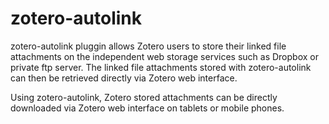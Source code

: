 zotero-autolink
===============

zotero-autolink pluggin allows Zotero users to store their linked file
attachments on the independent web storage services such as Dropbox or
private ftp server. The linked file attachments stored with zotero-autolink
can then be retrieved directly via Zotero web interface.

Using zotero-autolink, Zotero stored attachments can be directly downloaded
via Zotero web interface on tablets or mobile phones.
